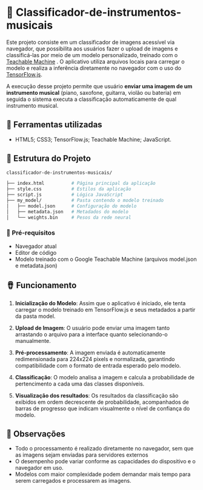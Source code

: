# 🎸 Classificador-de-instrumentos-musicais

Este projeto consiste em um classificador de imagens acessível via navegador, que possibilita aos usuários fazer o upload de imagens e classificá-las por meio de um modelo personalizado, treinado com o [Teachable Machine](https://teachablemachine.withgoogle.com/) . O aplicativo utiliza arquivos locais para carregar o modelo e realiza a inferência diretamente no navegador com o uso do [TensorFlow.js](https://www.tensorflow.org/js).

A execução desse projeto permite que usuário **enviar uma imagem de um instrumento musical** (piano, saxofone, guitarra, violão ou bateria) em seguida o sistema executa a classificação automaticamente de qual instrumento musical.

## 🔧 Ferramentas utilizadas

- HTML5; CSS3; TensorFlow.js; Teachable Machine; JavaScript.

## 🎼 Estrutura do Projeto

```bash
classificador-de-instrumentos-musicais/

├── index.html          # Página principal da aplicação
├── style.css           # Estilos da aplicação
├── script.js           # Lógica JavaScript
├── my_model/           # Pasta contendo o modelo treinado
│   ├── model.json      # Configuração do modelo
│   ├── metadata.json   # Metadados do modelo
│   └── weights.bin     # Pesos da rede neural
```

### 🪇 Pré-requisitos

- Navegador atual
- Editor de código 
- Modelo treinado com o Google Teachable Machine (arquivos model.json e metadata.json)

## 🪘 Funcionamento

1. **Inicialização do Modelo**: Assim que o aplicativo é iniciado, ele tenta carregar o modelo treinado em TensorFlow.js e seus metadados a partir da pasta model.

2. **Upload de Imagem**: O usuário pode enviar uma imagem tanto arrastando o arquivo para a interface quanto selecionando-o manualmente.

3. **Pré-processamento**: A imagem enviada é automaticamente redimensionada para 224x224 pixels e normalizada, garantindo compatibilidade com o formato de entrada esperado pelo modelo.

4. **Classificação**: O modelo analisa a imagem e calcula a probabilidade de pertencimento a cada uma das classes disponíveis.

5. **Visualização dos resultados**: Os resultados da classificação são exibidos em ordem decrescente de probabilidade, acompanhados de barras de progresso que indicam visualmente o nível de confiança do modelo.

## 🎵 Observações 

- Todo o processamento é realizado diretamente no navegador, sem que as imagens sejam enviadas para servidores externos
- O desempenho pode variar conforme as capacidades do dispositivo e o navegador em uso.
- Modelos com maior complexidade podem demandar mais tempo para serem carregados e processarem as imagens.


